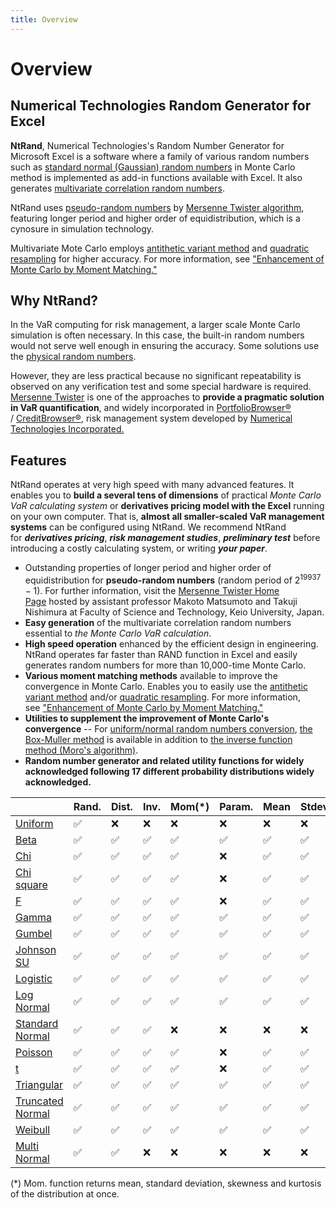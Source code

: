 ```yaml
---
title: Overview
---
```


# Overview

## Numerical Technologies Random Generator for Excel

**NtRand**, Numerical Technologies's Random Number Generator for Microsoft Excel
is a software where a family of various random numbers such as
[standard normal (Gaussian) random numbers](</glossary/#local_normal(Gaussian)>)
in Monte Carlo method is implemented as add-in functions available with Excel.
It also generates [multivariate correlation random numbers](/glossary/#local_multivariatecorrelation).

NtRand uses [pseudo-random numbers](/glossary/#local_pseudo-random)
by [Mersenne Twister algorithm](/glossary/#local_Mersenne_Twister),
featuring longer period and higher order of equidistribution, which is a
cynosure in simulation technology.

Multivariate Mote Carlo employs [antithetic variant method](/glossary/#local_antitheticvariant)
and [quadratic resampling](/glossary/#local_quadraticresampling)
for higher accuracy. For more information, see
["Enhancement of Monte Carlo by Moment Matching."](/faq/#local_EnhancementofMonteCarlo)

## Why NtRand?

In the VaR computing for risk management, a larger scale Monte Carlo simulation
is often necessary. In this case, the built-in random numbers would not serve
well enough in ensuring the accuracy. Some solutions use the
[physical random numbers](/glossary/#local_physicalrandom).

However, they are less practical because no significant repeatability is observed
on any verification test and some special hardware is required.
[Mersenne Twister](/glossary/#local_Mersenne_Twister) is one of
the approaches to **provide a pragmatic solution in VaR quantification**,
and widely incorporated in [PortfolioBrowser®](http://www.numtech.com/products/)
/ [CreditBrowser®](http://www.numtech.com/products/), risk management
system developed by [Numerical Technologies Incorporated.](http://www.numtech.com/)

## Features

NtRand operates at very high speed with many advanced features. It enables you
to **build a several tens of dimensions** of practical
*Monte Carlo VaR calculating system* or **derivatives pricing model with the Excel**
running on your own computer. That is,
**almost all smaller-scaled VaR management systems** can be configured using NtRand.
We recommend NtRand for **_derivatives pricing_**, **_risk management studies_**,
**_preliminary test_** before introducing a costly calculating system, or writing **_your paper_**.

- Outstanding properties of longer period and higher order of equidistribution for **pseudo-random numbers** (random period of $2^{19937}-1$). For further information, visit the [Mersenne Twister Home Page](http://www.math.sci.hiroshima-u.ac.jp/~m-mat/MT/emt.html) hosted by assistant professor Makoto Matsumoto and Takuji Nishimura at Faculty of Science and Technology, Keio University, Japan.
- **Easy generation** of the multivariate correlation random numbers essential to *the Monte Carlo VaR calculation*.
- **High speed operation** enhanced by the efficient design in engineering. NtRand operates far faster than RAND function in Excel and easily generates random numbers for more than 10,000-time Monte Carlo.
- **Various moment matching methods** available to improve the convergence in Monte Carlo. Enables you to easily use the [antithetic variant method](/glossary/#local_antitheticvariant) and/or [quadratic resampling](/glossary/#local_quadraticresampling). For more information, see ["Enhancement of Monte Carlo by Moment Matching."](/glossary/#local_EnhancementofMonteCarlo)
- **Utilities to supplement the improvement of Monte Carlo's convergence** -- For [uniform/normal random numbers conversion](/glossary/#local_uniform/normal), [the Box-Muller method](/glossary/#local_Box-Muller) is available in addition to [the inverse function method (Moro's algorithm)](/glossary/#local_Inversefunctionmethod).
- **Random number generator and related utility functions for widely acknowledged following 17 different probability distributions widely acknowledged.**

|                                                     | Rand. | Dist. | Inv. | Mom(\*) | Param. | Mean | Stdev. | Skew. | Kurt. |
| --------------------------------------------------- | ----- | ----- | ---- | ------- | ------ | ---- | ------ | ----- | ----- |
| [Uniform](/uniform-distribution/)                   | ✅    | ❌    | ❌   | ❌      | ❌     | ❌   | ❌     | ❌    | ❌    |
| [Beta](/beta-distribution/)                         | ✅    | ✅    | ✅   | ✅      | ✅     | ✅   | ✅     | ✅    | ✅    |
| [Chi](/chi-distribution/)                           | ✅    | ✅    | ✅   | ✅      | ❌     | ✅   | ✅     | ✅    | ✅    |
| [Chi square](/chi-square-distribution/)             | ✅    | ✅    | ✅   | ✅      | ❌     | ✅   | ✅     | ✅    | ✅    |
| [F](/f-distribution/)                               | ✅    | ✅    | ✅   | ✅      | ❌     | ✅   | ✅     | ✅    | ✅    |
| [Gamma](/gamma-distribution/)                       | ✅    | ✅    | ✅   | ✅      | ✅     | ✅   | ✅     | ✅    | ✅    |
| [Gumbel](/gumbel-type-i-distribution/)              | ✅    | ✅    | ✅   | ✅      | ✅     | ✅   | ✅     | ✅    | ✅    |
| [Johnson SU](/johnson-su-distribution/)             | ✅    | ✅    | ✅   | ✅      | ✅     | ✅   | ✅     | ✅    | ✅    |
| [Logistic](/logistic-distribution/)                 | ✅    | ✅    | ✅   | ✅      | ✅     | ✅   | ✅     | ✅    | ✅    |
| [Log Normal](/log-normal-distribution/)             | ✅    | ✅    | ✅   | ✅      | ✅     | ✅   | ✅     | ✅    | ✅    |
| [Standard Normal](/normal-distribution-single/)     | ✅    | ✅    | ✅   | ❌      | ❌     | ❌   | ❌     | ❌    | ❌    |
| [Poisson](/poisson-distribution/)                   | ✅    | ✅    | ✅   | ✅      | ❌     | ✅   | ✅     | ✅    | ✅    |
| [t](/t-distribution/)                               | ✅    | ✅    | ✅   | ✅      | ❌     | ✅   | ✅     | ✅    | ✅    |
| [Triangular](/triangular-distribution/)             | ✅    | ✅    | ✅   | ✅      | ✅     | ✅   | ✅     | ✅    | ✅    |
| [Truncated Normal](/truncated-normal-distribution/) | ✅    | ✅    | ✅   | ✅      | ✅     | ✅   | ✅     | ✅    | ✅    |
| [Weibull](/weibull-distribution/)                   | ✅    | ✅    | ✅   | ✅      | ✅     | ✅   | ✅     | ✅    | ✅    |
| [Multi Normal](/normal-distribution-multi/)         | ✅    | ✅    | ❌   | ❌      | ❌     | ❌   | ❌     | ❌    | ❌    |

(\*) Mom. function returns mean, standard deviation, skewness and kurtosis of the distribution at once.

